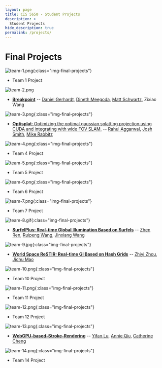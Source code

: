 ```yaml
---
layout: page
title: CIS 5650 - Student Projects
description: >
  Student Projects
hide_description: true
permalink: /projects/
---
```


# Final Projects

<!--
Template:
![team-1.jpg](/assets/images/projects/team-1.jpg){:class="img-final-projects"} (can also use gifs)
* [**Project Title**](project-link) -- [Team Member 1 Name](team-member-1-website), [Team Member 2 Name](team-member-2-website), [Team Member 2 Name](team-member-2-website)
-->

![team-1.png](/assets/images/projects/team-1.png){:class="img-final-projects"}
* Team 1 Project

![team-2.png](../assets/images/projects/team-2.png)
* [**Breakpoint**](https://github.com/dgerh/Breakpoint) -- [Daniel Gerhardt](https://www.linkedin.com/in/daniel-gerhardt-bb012722b/), [Dineth Meegoda](https://dinethmeegoda.com/), [Matt Schwartz](https://www.linkedin.com/in/matthew-schwartz-37019016b/), Zixiao Wang

![team-3.png](/assets/images/projects/team-3.png){:class="img-final-projects"}
* [**Optisplat**: Optimizing the optimal gaussian splatting projection using CUDA and integrating with wide FOV SLAM.](https://github.com/rahulaggarwal965/cis5650-final-project) -- [Rahul Aggarwal](https://github.com/rahulaggarwal965), [Josh Smith](https://github.com/JoshMSmith44), [Mike Rabbitz](https://github.com/mrabbitz)

![team-4.png](/assets/images/projects/team-4.png){:class="img-final-projects"}
* Team 4 Project

![team-5.png](/assets/images/projects/team-5.png){:class="img-final-projects"}
* Team 5 Project

![team-6.png](/assets/images/projects/team-6.png){:class="img-final-projects"}
* Team 6 Project

![team-7.png](/assets/images/projects/team-7.png){:class="img-final-projects"}
* Team 7 Project

![team-8.gif](/assets/images/projects/team-8.gif){:class="img-final-projects"}
* [**SurfelPlus: Real-time Global Illumination Based on Surfels**](https://github.com/WANG-Ruipeng/SurfelPlus) -- [Zhen Ren](https://github.com/ZhiQing-R), [Ruipeng Wang](https://github.com/WANG-Ruipeng), [Jinxiang Wang](https://github.com/JinxiangW)

![team-9.jpg](/assets/images/projects/team-9.jpg){:class="img-final-projects"}
* [**World Space ReSTIR: Real-time GI Based on Hash Grids**](https://github.com/zhiyi1801/CIS-565-2024Fall-Final) -- [Zhiyi Zhou](https://github.com/zhiyi1801), [Jichu Mao](https://github.com/jichumao)


![team-10.png](/assets/images/projects/team-10.png){:class="img-final-projects"}
* Team 10 Project

![team-11.png](/assets/images/projects/team-11.png){:class="img-final-projects"}
* Team 11 Project

![team-12.png](/assets/images/projects/team-12.png){:class="img-final-projects"}
* Team 12 Project

![team-13.png](/assets/images/projects/team-13.jpg){:class="img-final-projects"}
* [**WebGPU-based-Stroke-Rendering**](https://github.com/lyifaxxx/WebGPU-based-Stroke-Rendering.git) -- [Yifan Lu](http://portfolio.samielouse.icu/index.php/category/featured/), [Annie Qiu](https://github.com/AnnieQiuuu), [Catherine Cheng](https://www.catherine-wanning-cheng.com/projects-1)

![team-14.png](/assets/images/projects/team-14.png){:class="img-final-projects"}
* Team 14 Project

